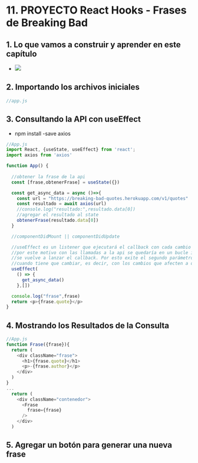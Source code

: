 # 11. PROYECTO React Hooks - Frases de Breaking Bad

## 1. Lo que vamos a construir y aprender en este capítulo
- ![](https://trello-attachments.s3.amazonaws.com/5d7fef6652faf333827e91c3/859x604/19afad1c0f48a6722b5292cfa55d0af5/image.png)
## 2. Importando los archivos iniciales
```js
//app.js
```
## 3. Consultando la API con useEffect
- npm install -save axios
```js
//App.js
import React, {useState, useEffect} from 'react';
import axios from 'axios'

function App() {
  
  //obtener la frase de la api
  const [frase,obtenerFrase] = useState({})

  const get_async_data = async ()=>{
    const url = "https://breaking-bad-quotes.herokuapp.com/v1/quotes"
    const resultado = await axios(url)
    //console.log("resultado:",resultado.data[0])
    //agregar el resultado al state
    obtenerFrase(resultado.data[0])
  }

  //componentDidMount || componentDidUpdate

  //useEffect es un listener que ejecutará el callback con cada cambio que haya en al app
  //por este motivo con las llamadas a la api se quedaría en un bucle infinito pq a cada respuesta 
  //se vuelve a lanzar el callback. Por esto exite el segundo parámetro que es donde se le indica 
  //cuando tiene que cambiar, es decir, con los cambios que afecten a determinadas variables
  useEffect(
    () => {
      get_async_data()
    },[])

  console.log("frase",frase)
  return <p>{frase.quote}</p>
}

```
## 4. Mostrando los Resultados de la Consulta
```js
//App.js
function Frase({frase}){
  return (
    <div className="frase">
      <h1>{frase.quote}</h1>
      <p>-{frase.author}</p>
    </div>
  )
}
...
  return (
    <div className="contenedor">
      <Frase
        frase={frase}
      />
    </div>
  )
```
## 5. Agregar un botón para generar una nueva frase
```js
```

